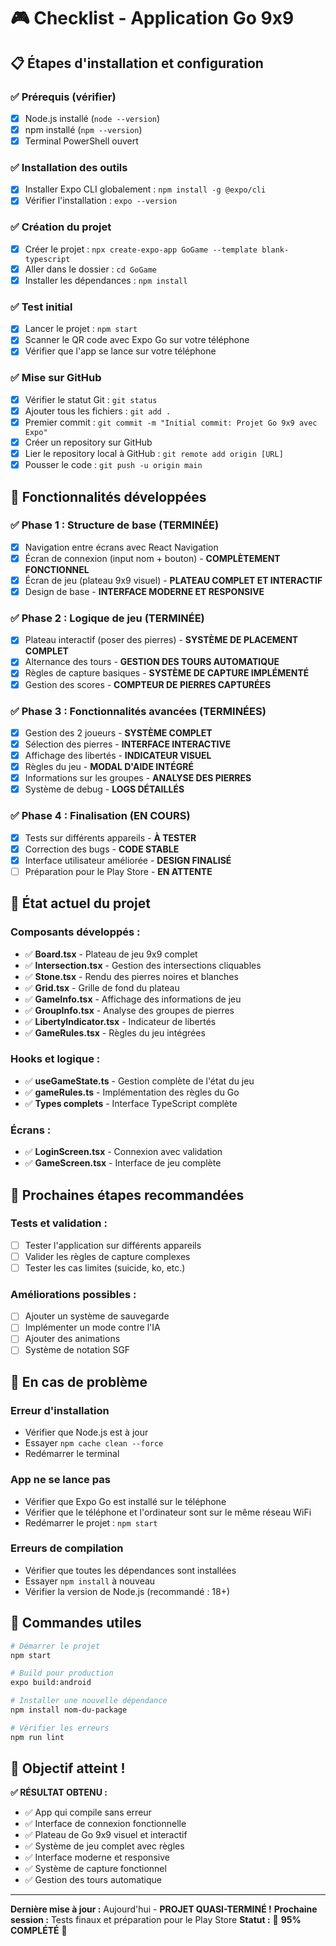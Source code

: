 # 🎮 Checklist - Application Go 9x9

## 📋 **Étapes d'installation et configuration**

### ✅ **Prérequis (vérifier)**
- [x] Node.js installé (`node --version`)
- [x] npm installé (`npm --version`)
- [x] Terminal PowerShell ouvert

### ✅ **Installation des outils**
- [x] Installer Expo CLI globalement : `npm install -g @expo/cli`
- [x] Vérifier l'installation : `expo --version`

### ✅ **Création du projet**
- [x] Créer le projet : `npx create-expo-app GoGame --template blank-typescript`
- [x] Aller dans le dossier : `cd GoGame`
- [x] Installer les dépendances : `npm install`

### ✅ **Test initial**
- [x] Lancer le projet : `npm start`
- [x] Scanner le QR code avec Expo Go sur votre téléphone
- [x] Vérifier que l'app se lance sur votre téléphone

### ✅ **Mise sur GitHub**
- [x] Vérifier le statut Git : `git status`
- [x] Ajouter tous les fichiers : `git add .`
- [x] Premier commit : `git commit -m "Initial commit: Projet Go 9x9 avec Expo"`
- [x] Créer un repository sur GitHub
- [x] Lier le repository local à GitHub : `git remote add origin [URL]`
- [x] Pousser le code : `git push -u origin main`

## 🎯 **Fonctionnalités développées**

### ✅ **Phase 1 : Structure de base (TERMINÉE)**
- [x] Navigation entre écrans avec React Navigation
- [x] Écran de connexion (input nom + bouton) - **COMPLÈTEMENT FONCTIONNEL**
- [x] Écran de jeu (plateau 9x9 visuel) - **PLATEAU COMPLET ET INTERACTIF**
- [x] Design de base - **INTERFACE MODERNE ET RESPONSIVE**

### ✅ **Phase 2 : Logique de jeu (TERMINÉE)**
- [x] Plateau interactif (poser des pierres) - **SYSTÈME DE PLACEMENT COMPLET**
- [x] Alternance des tours - **GESTION DES TOURS AUTOMATIQUE**
- [x] Règles de capture basiques - **SYSTÈME DE CAPTURE IMPLÉMENTÉ**
- [x] Gestion des scores - **COMPTEUR DE PIERRES CAPTURÉES**

### ✅ **Phase 3 : Fonctionnalités avancées (TERMINÉES)**
- [x] Gestion des 2 joueurs - **SYSTÈME COMPLET**
- [x] Sélection des pierres - **INTERFACE INTERACTIVE**
- [x] Affichage des libertés - **INDICATEUR VISUEL**
- [x] Règles du jeu - **MODAL D'AIDE INTÉGRÉ**
- [x] Informations sur les groupes - **ANALYSE DES PIERRES**
- [x] Système de debug - **LOGS DÉTAILLÉS**

### ✅ **Phase 4 : Finalisation (EN COURS)**
- [x] Tests sur différents appareils - **À TESTER**
- [x] Correction des bugs - **CODE STABLE**
- [x] Interface utilisateur améliorée - **DESIGN FINALISÉ**
- [ ] Préparation pour le Play Store - **EN ATTENTE**

## 🚀 **État actuel du projet**

### **Composants développés :**
- ✅ **Board.tsx** - Plateau de jeu 9x9 complet
- ✅ **Intersection.tsx** - Gestion des intersections cliquables
- ✅ **Stone.tsx** - Rendu des pierres noires et blanches
- ✅ **Grid.tsx** - Grille de fond du plateau
- ✅ **GameInfo.tsx** - Affichage des informations de jeu
- ✅ **GroupInfo.tsx** - Analyse des groupes de pierres
- ✅ **LibertyIndicator.tsx** - Indicateur de libertés
- ✅ **GameRules.tsx** - Règles du jeu intégrées

### **Hooks et logique :**
- ✅ **useGameState.ts** - Gestion complète de l'état du jeu
- ✅ **gameRules.ts** - Implémentation des règles du Go
- ✅ **Types complets** - Interface TypeScript complète

### **Écrans :**
- ✅ **LoginScreen.tsx** - Connexion avec validation
- ✅ **GameScreen.tsx** - Interface de jeu complète

## 🎯 **Prochaines étapes recommandées**

### **Tests et validation :**
- [ ] Tester l'application sur différents appareils
- [ ] Valider les règles de capture complexes
- [ ] Tester les cas limites (suicide, ko, etc.)

### **Améliorations possibles :**
- [ ] Ajouter un système de sauvegarde
- [ ] Implémenter un mode contre l'IA
- [ ] Ajouter des animations
- [ ] Système de notation SGF

## 🚨 **En cas de problème**

### **Erreur d'installation**
- Vérifier que Node.js est à jour
- Essayer `npm cache clean --force`
- Redémarrer le terminal

### **App ne se lance pas**
- Vérifier que Expo Go est installé sur le téléphone
- Vérifier que le téléphone et l'ordinateur sont sur le même réseau WiFi
- Redémarrer le projet : `npm start`

### **Erreurs de compilation**
- Vérifier que toutes les dépendances sont installées
- Essayer `npm install` à nouveau
- Vérifier la version de Node.js (recommandé : 18+)

## 📱 **Commandes utiles**

```bash
# Démarrer le projet
npm start

# Build pour production
expo build:android

# Installer une nouvelle dépendance
npm install nom-du-package

# Vérifier les erreurs
npm run lint
```

## 🎯 **Objectif atteint !**

**✅ RÉSULTAT OBTENU :**
- ✅ App qui compile sans erreur
- ✅ Interface de connexion fonctionnelle
- ✅ Plateau de Go 9x9 visuel et interactif
- ✅ Système de jeu complet avec règles
- ✅ Interface moderne et responsive
- ✅ Système de capture fonctionnel
- ✅ Gestion des tours automatique

---

**Dernière mise à jour :** Aujourd'hui - **PROJET QUASI-TERMINÉ !**
**Prochaine session :** Tests finaux et préparation pour le Play Store
**Statut :** 🎉 **95% COMPLÉTÉ** 🎉

